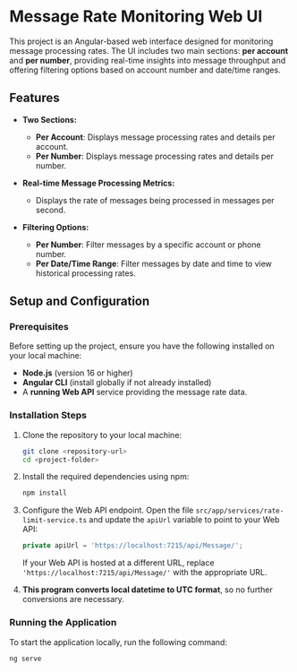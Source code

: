 # Message Rate Monitoring Web UI

This project is an Angular-based web interface designed for monitoring message processing rates. The UI includes two main sections: **per account** and **per number**, providing real-time insights into message throughput and offering filtering options based on account number and date/time ranges.

## Features

- **Two Sections:**
  - **Per Account**: Displays message processing rates and details per account.
  - **Per Number**: Displays message processing rates and details per number.

- **Real-time Message Processing Metrics:**
  - Displays the rate of messages being processed in messages per second.

- **Filtering Options:**
  - **Per Number**: Filter messages by a specific account or phone number.
  - **Per Date/Time Range**: Filter messages by date and time to view historical processing rates.

## Setup and Configuration

### Prerequisites

Before setting up the project, ensure you have the following installed on your local machine:

- **Node.js** (version 16 or higher)
- **Angular CLI** (install globally if not already installed)
- A **running Web API** service providing the message rate data.

### Installation Steps

1. Clone the repository to your local machine:

    ```bash
    git clone <repository-url>
    cd <project-folder>
    ```

2. Install the required dependencies using npm:

    ```bash
    npm install
    ```

3. Configure the Web API endpoint. Open the file `src/app/services/rate-limit-service.ts` and update the `apiUrl` variable to point to your Web API:

    ```typescript
    private apiUrl = 'https://localhost:7215/api/Message/';
    ```

    If your Web API is hosted at a different URL, replace `'https://localhost:7215/api/Message/'` with the appropriate URL.
4. **This program converts local datetime to UTC format**, so no further conversions are necessary.

### Running the Application

To start the application locally, run the following command:

```bash
ng serve
